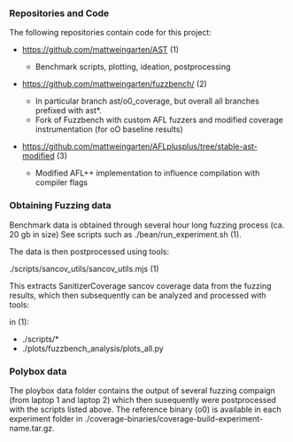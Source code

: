 ### Repositories and Code

The following repositories contain code for this project:

- https://github.com/mattweingarten/AST (1)
   - Benchmark scripts, plotting, ideation, postprocessing
  
- https://github.com/mattweingarten/fuzzbench/ (2)
  - In particular branch ast/o0_coverage, but overall all branches prefixed with ast*.
  - Fork of Fuzzbench with custom AFL fuzzers and modified coverage instrumentation (for oO baseline results)  
    
- https://github.com/mattweingarten/AFLplusplus/tree/stable-ast-modified (3)
  - Modified AFL++ implementation to influence compilation with compiler flags 
    
### Obtaining Fuzzing data

Benchmark data is obtained through several hour long fuzzing process (ca. 20 gb in size)
See scripts such as ./bean/run_experiment.sh (1).

The data is then postprocessed using tools:

./scripts/sancov_utils/sancov_utils.mjs (1)

This extracts SanitizerCoverage sancov coverage data from the fuzzing results,
which then subsequently can be analyzed and processed with tools:

in (1):
- ./scripts/*
- ./plots/fuzzbench_analysis/plots_all.py


### Polybox data
The ploybox data folder contains the output of several fuzzing compaign (from laptop 1 and laptop 2) which then susequently were postprocessed with the scripts listed above.
The reference binary (o0) is available in each experiment folder in ./coverage-binaries/coverage-build-experiment-name.tar.gz.
